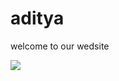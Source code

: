 <html>
  <body>
    <h1>aditya</h1>
    <p>welcome to our wedsite</p>
    <img src="https://content.codecademy.com/articles/github-pages-via-web-app/happy-ice-cream.gif">
  </body>
</html>
